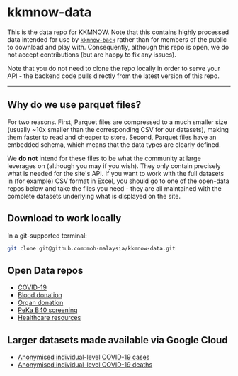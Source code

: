 # kkmnow-data

This is the data repo for KKMNOW. Note that this contains highly processed data intended for use by [`kkmnow-back`](https://github.com/MoH-Malaysia/kkmnow-back) rather than for members of the public to download and play with. Consequently, although this repo is open, we do not accept contributions (but are happy to fix any issues). 

Note that you do not need to clone the repo locally in order to serve your API - the backend code pulls directly from the latest version of this repo.

---

## Why do we use parquet files?

For two reasons. First, Parquet files are compressed to a much smaller size (usually ~10x smaller than the corresponding CSV for our datasets), making them faster to read and cheaper to store. Second, Parquet files have an embedded schema, which means that the data types are clearly defined.

We **do not** intend for these files to be what the community at large leverages on (although you may if you wish). They only contain precisely what is needed for the site's API. If you want to work with the full datasets in (for example) CSV format in Excel, you should go to one of the open-data repos below and take the files you need - they are all maintained with the complete datasets underlying what is displayed on the site.

## Download to work locally

In a git-supported terminal:

```bash
git clone git@github.com:moh-malaysia/kkmnow-data.git
```

## Open Data repos
- [COVID-19](https://github.com/MoH-Malaysia/covid19-public/)
- [Blood donation](https://github.com/MoH-Malaysia/data-darah-public)
- [Organ donation](https://github.com/MoH-Malaysia/data-organ-public)
- [PeKa B40 screening](https://github.com/MoH-Malaysia/data-peka40-public)
- [Healthcare resources](https://github.com/MoH-Malaysia/data-resources-public)

## Larger datasets made available via Google Cloud
- [Anonymised individual-level COVID-19 cases](https://storage.googleapis.com/moh-malaysia-covid19/linelist_cases.parquet)
- [Anonymised individual-level COVID-19 deaths](https://storage.googleapis.com/moh-malaysia-covid19/linelist_deaths.parquet)

